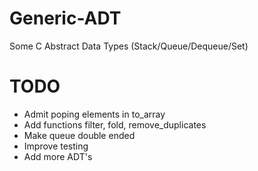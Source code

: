 # Generic-ADT
Some C Abstract Data Types (Stack/Queue/Dequeue/Set)

# TODO
- Admit poping elements in to_array
- Add functions filter, fold, remove_duplicates
- Make queue double ended
- Improve testing
- Add more ADT's